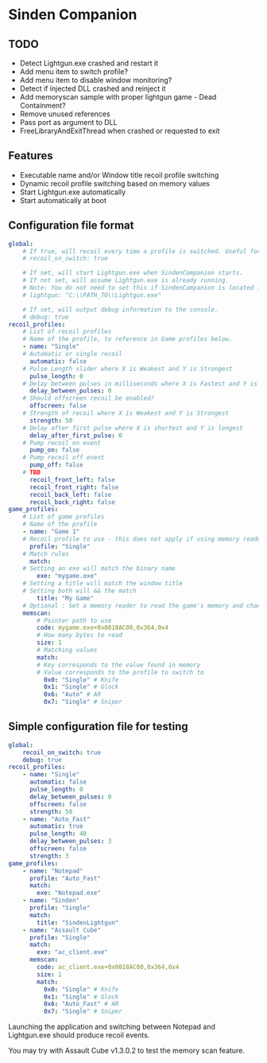 # Sinden Companion

## TODO
- Detect Lightgun.exe crashed and restart it
- Add menu item to switch profile?
- Add menu item to disable window monitoring?
- Detect if injected DLL crashed and reinject it
- Add memoryscan sample with proper lightgun game - Dead Containment?
- Remove unused references
- Pass port as argument to DLL
- FreeLibraryAndExitThread when crashed or requested to exit

## Features
- Executable name and/or Window title recoil profile switching
- Dynamic recoil profile switching based on memory values
- Start Lightgun.exe automatically
- Start automatically at boot

## Configuration file format

```yaml
global:
    # If true, will recoil every time a profile is switched. Useful for debugging.
    # recoil_on_switch: true

    # If set, will start Lightgun.exe when SindenCompanion starts.
    # If not set, will assume Lightgun.exe is already running.
    # Note: You do not need to set this if SindenCompanion is located in the same folder as Lightgun.exe
    # lightgun: "C:\\PATH_TO\\Lightgun.exe"

    # If set, will output debug information to the console.
    # debug: true
recoil_profiles:
    # List of recoil profiles
    # Name of the profile, to reference in Game profiles below.
    - name: "Single"
    # Automatic or single recoil
      automatic: false
    # Pulse Length slider where X is Weakest and Y is Strongest
      pulse_length: 0
    # Delay between pulses in milliseconds where X is Fastest and Y is Slowest
      delay_between_pulses: 0
    # Should offscreen recoil be enabled?
      offscreen: false
    # Strength of recoil where X is Weakest and Y is Strongest
      strength: 50
    # Delay after first pulse where X is shortest and Y is longest
	  delay_after_first_pulse: 0
    # Pump recoil on event
      pump_on: false
    # Pump recoil off event
      pump_off: false
    # TBD  
      recoil_front_left: false
      recoil_front_right: false
      recoil_back_left: false
      recoil_back_right: false
game_profiles:
	# List of game profiles
    # Name of the profile
    - name: "Game 1"
    # Recoil profile to use - this does not apply if using memory reader
      profile: "Single"
    # Match rules
      match:
    # Setting an exe will match the binary name
        exe: "mygame.exe"
    # Setting a title will match the window title
    # Setting both will && the match
        title: "My Game"
    # Optional : Set a memory reader to read the game's memory and change profile dynamically
    memscan:
        # Pointer path to use
        code: mygame.exe+0x0018AC00,0x364,0x4
        # How many bytes to read
        size: 1
        # Matching values
        match:
        # Key corresponds to the value found in memory
        # Value corresponds to the profile to switch to
          0x0: "Single" # Knife
          0x1: "Single" # Glock
          0x6: "Auto" # AR
          0x7: "Single" # Sniper
```

## Simple configuration file for testing

```yaml
global:
    recoil_on_switch: true
    debug: true
recoil_profiles:
    - name: "Single"
      automatic: false
      pulse_length: 0
      delay_between_pulses: 0
      offscreen: false
      strength: 50
    - name: "Auto_Fast"
      automatic: true
      pulse_length: 40
      delay_between_pulses: 3
      offscreen: false
      strength: 3
game_profiles:
    - name: "Notepad"
      profile: "Auto_Fast"
      match:
        exe: "Notepad.exe"
    - name: "Sinden"
      profile: "Single"
      match:
        title: "SindenLightgun"
    - name: "Assault Cube"
      profile: "Single"
      match:
        exe: "ac_client.exe"
      memscan:
        code: ac_client.exe+0x0018AC00,0x364,0x4
        size: 1
        match: 
          0x0: "Single" # Knife
          0x1: "Single" # Glock
          0x6: "Auto_Fast" # AR
          0x7: "Single" # Sniper
```

Launching the application and switching between Notepad and Lightgun.exe should produce recoil events.

You may try with Assault Cube v1.3.0.2 to test the memory scan feature.
